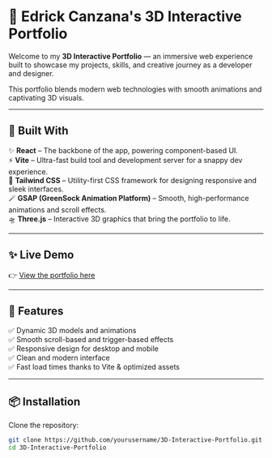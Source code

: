 # 🌌 Edrick Canzana's 3D Interactive Portfolio

Welcome to my **3D Interactive Portfolio** — an immersive web experience built to showcase my projects, skills, and creative journey as a developer and designer.

This portfolio blends modern web technologies with smooth animations and captivating 3D visuals.

---

## 🚀 Built With

✨ **React** – The backbone of the app, powering component-based UI.  
⚡ **Vite** – Ultra-fast build tool and development server for a snappy dev experience.  
🎨 **Tailwind CSS** – Utility-first CSS framework for designing responsive and sleek interfaces.  
🪄 **GSAP (GreenSock Animation Platform)** – Smooth, high-performance animations and scroll effects.  
🛸 **Three.js** – Interactive 3D graphics that bring the portfolio to life.

---

## ✨ Live Demo

👉 [View the portfolio here](https://edrick-canzana-portfolio-teal.vercel.app/)

---

## 🧩 Features

✅ Dynamic 3D models and animations  
✅ Smooth scroll-based and trigger-based effects  
✅ Responsive design for desktop and mobile  
✅ Clean and modern interface  
✅ Fast load times thanks to Vite & optimized assets

---

## 📦 Installation

Clone the repository:

```bash
git clone https://github.com/yourusername/3D-Interactive-Portfolio.git
cd 3D-Interactive-Portfolio
